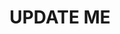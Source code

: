---
guid: "63B1604B-FC87-447D-BA0C-909437917945"
title: UPDATE ME
description: UPDATE ME
pubDate: "Tue, 24 Oct 2023 18:00:00 -0400"
itunes-explicit: "no"
itunes-episode: 99
itunes-episodeType: full

# More info
youtube-full: UPDATE ME
discussion: UPDATE ME

# Timeline
timeline:
  - seconds: 0
    title: Intro

# File information
enclosure-url: "https://media.phor.net/csh/2023-10-24-episode-99.m4a"
enclosure-length: UPDATE ME
enclosure-type: "audio/x-m4a"
itunes-duration: UPDATE ME

# CSH information
badges:
  - type: stayed-to-end
    recipient: fulldecent
  - type: stayed-to-end
    recipient: dtedesco1
---